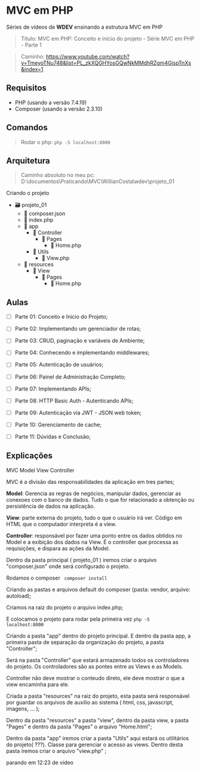 # MVC em PHP 

Séries de vídeos de **WDEV** ensinando a estrutura MVC em PHP 

> Título: MVC em PHP: Conceito e início do projeto - Série MVC em PHP - Parte 1


> Caminho:  https://www.youtube.com/watch?v=TmeyoTNu748&list=PL_zkXQGHYosGQwNkMMdhRZgm4GjspTnXs&index=1




## Requisitos

* PHP (usando a versão 7.4.19)
* Composer (usando a versão 2.3.10)

## Comandos

> Rodar o php: <code>php  -S localhost:8000 </code>


## Arquitetura

> Caminho absoluto  no meu pc: D:\documentos\Praticando\MVC\WillianCosta\wdev\projeto_01

Criando o projeto

- :card_file_box: projeto_01
	- :page_facing_up: composer.json	
	- :page_facing_up: index.php	
	- :open_file_folder: app
		- :open_file_folder: Controller
			- :open_file_folder: Pages 
				- :page_facing_up: Home.php 
		- :open_file_folder: Utils 
			- :page_facing_up: View.php 
	- :open_file_folder: resources
		- :open_file_folder: View
			- :open_file_folder: Pages
				- :page_facing_up: Home.php 			

## Aulas 

- [ ]  Parte 01: Conceito e Inicio do Projeto;
- [ ]  Parte 02: Implementando um gerenciador de rotas;
- [ ]  Parte 03: CRUD, paginação e variáveis de Ambiente;
- [ ]  Parte 04: Conhecendo e implementando middlewares;
- [ ]  Parte 05: Autenticação de usuários;
- [ ]  Parte 06: Painel de Administração Completo;
- [ ]  Parte 07: Implementando APIs;
- [ ]  Parte 08: HTTP Basic Auth - Autenticando APIs;
- [ ]  Parte 09: Autenticação via JWT - JSON web token;
- [ ]  Parte 10: Gerenciamento de cache;
- [ ]  Parte 11: Dúvidas e Conclusão;


## Explicações


MVC 
Model
View 
Controller

MVC é a divisão das responsabilidades da aplicação em tres partes; 

**Model**: Gerencia as regras de negócios, manipular dados, gerenciar as conexoes com o banco de dados. Tudo o que for relacionado a obtenção ou persistência de dados na aplicação. 

**View**: parte externa do projeto, tudo o que o usuário irá ver. Código em HTML que o computador interpreta é a view. 

**Controller**: responsável por fazer uma ponto entre os dados obtidos no Model e a exibição dos dados na View.  É o controller que processa as requisições, e dispara as ações da Model.

Dentro da pasta principal ( projeto_01 ) iremos criar o arquivo  "composer.json" onde será configurado o projeto.

Rodamos o composer <code> composer install </code>

Criando as pastas e arquivos default do composer (pasta: vendor, arquivo: autoload);

Criamos na raiz do projeto o arquivo index.php; 

E colocamos o projeto para rodar pela primeira vez <code>php  -S localhost:8000 </code>


Criando a pasta "app" dentro do projeto principal. E dentro da pasta app, a primeira pasta de separação da organização do projeto, a pasta "Controller";

Será na pasta "Controller" que estará armazenado todos os controladores do projeto. Os controladores são as pontes entre as Views e as Models. 

Controller não deve mostrar o conteudo direto, ele deve mostrar o que a view encaminha para ele. 

Criada a pasta "resources" na raiz do projeto, esta pasta será responsável por guardar os arquivos de auxilio ao sistema ( html, css, javascript, imagens, ... ); 

Dentro da pasta "resources" a pasta "view", dentro da pasta view, a pasta "Pages" e dentro da pasta "Pages"  o arquivo "Home.html";


Dentro da pasta "app" iremos criar a pasta "Utils" aqui estará os utilitários do projeto( ???). Classe para gerenciar o acesso as views. 
Dentro desta pasta iremos criar o arquivo "view.php" ; 

parando em 12:23 de video 
















